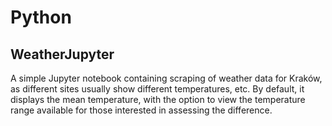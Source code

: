 # Python

## WeatherJupyter

A simple Jupyter notebook containing scraping of weather data for Kraków, as different sites usually show different temperatures, etc. 
By default, it displays the mean temperature, with the option to view the temperature range available for those interested in assessing the difference.
